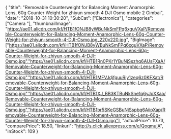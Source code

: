{
	"title": "Removable Counterweight for Balancing Moment Anamorphic Lens, 60g Counter Weight for zhiyun smooth 4 DJI Osmo mobile 2 Gimbal",
	"date": "2018-10-31 10:30:20",
	"SubCat": ["Electronics"],
	"categories": ["Camera "],
	"thumbnailImage": "https://ae01.alicdn.com/kf/HTB1fONJB8yWBuNkSmFPq6xguVXaP/Removable-Counterweight-for-Balancing-Moment-Anamorphic-Lens-60g-Counter-Weight-for-zhiyun-smooth-4-DJI-Osmo.jpg_220x220.jpg",
	"BigImage": ["https://ae01.alicdn.com/kf/HTB1fONJB8yWBuNkSmFPq6xguVXaP/Removable-Counterweight-for-Balancing-Moment-Anamorphic-Lens-60g-Counter-Weight-for-zhiyun-smooth-4-DJI-Osmo.jpg","https://ae01.alicdn.com/kf/HTB1Rn0PKr1YBuNjSszhq6AUsFXaA/Removable-Counterweight-for-Balancing-Moment-Anamorphic-Lens-60g-Counter-Weight-for-zhiyun-smooth-4-DJI-Osmo.jpg","https://ae01.alicdn.com/kf/HTB1MFVJdjfguuRjy1zeq6z0KFXat/Removable-Counterweight-for-Balancing-Moment-Anamorphic-Lens-60g-Counter-Weight-for-zhiyun-smooth-4-DJI-Osmo.jpg","https://ae01.alicdn.com/kf/HTB1XJ_BB3KTBuNkSne1q6yJoXXaa/Removable-Counterweight-for-Balancing-Moment-Anamorphic-Lens-60g-Counter-Weight-for-zhiyun-smooth-4-DJI-Osmo.jpg","https://ae01.alicdn.com/kf/HTB1br5SKeGSBuNjSspbq6AiipXap/Removable-Counterweight-for-Balancing-Moment-Anamorphic-Lens-60g-Counter-Weight-for-zhiyun-smooth-4-DJI-Osmo.jpg"],
	"actualPrice": 10.73,
	"comparePrice": 18.50,
	"linkurl": "http://s.click.aliexpress.com/e/QoqmujA",
	"inStock": 109
}
